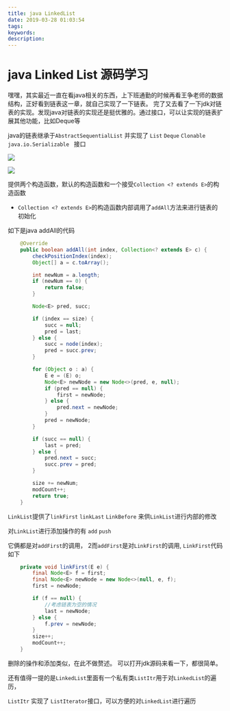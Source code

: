 ```yaml
---
title: java LinkedList
date: 2019-03-28 01:03:54
tags:
keywords:
description:
---
```


# java Linked List 源码学习

嘿嘿，其实最近一直在看java相关的东西，上下班通勤的时候再看王争老师的数据结构，正好看到链表这一章，就自己实现了一下链表。 完了又去看了一下jdk对链表的实现。发现java对链表的实现还是挺优雅的。通过接口，可以让实现的链表扩展其他功能，比如Deque等

java的链表继承于``AbstractSequentialList`` 并实现了 ``List`` ``Deque`` ``Clonable`` ``java.io.Serializable `` 接口

![](http://zhangrb-image.oss-cn-beijing.aliyuncs.com/image/20190328164737.png)

![](http://zhangrb-image.oss-cn-beijing.aliyuncs.com/image/20190328165145.png)

提供两个构造函数，默认的构造函数和一个接受``Collection <? extends E>``的构造函数

- ``Collection <? extends E>``的构造函数内部调用了``addAll``方法来进行链表的初始化

如下是java addAll的代码

```java
    @Override
    public boolean addAll(int index, Collection<? extends E> c) {
        checkPositionIndex(index);
        Object[] a = c.toArray();

        int newNum = a.length;
        if (newNum == 0) {
            return false;
        }

        Node<E> pred, succ;

        if (index == size) {
            succ = null;
            pred = last;
        } else {
            succ = node(index);
            pred = succ.prev;
        }

        for (Object o : a) {
            E e = (E) o;
            Node<E> newNode = new Node<>(pred, e, null);
            if (pred == null) {
                first = newNode;
            } else {
                pred.next = newNode;
            }
            pred = newNode;
        }

        if (succ == null) {
            last = pred;
        } else {
            pred.next = succ;
            succ.prev = pred;
        }

        size += newNum;
        modCount++;
        return true;
    }
```
``LinkList``提供了``linkFirst`` ``linkLast`` ``LinkBefore`` 来供``LinkList``进行内部的修改

对``LinkList``进行添加操作的有 ``add`` ``push`` 

它俩都是对``addFirst``的调用， 2️而``addFirst``是对``LinkFirst``的调用, ``LinkFirst``代码如下

```java
    private void linkFirst(E e) {
        final Node<E> f = first;
        final Node<E> newNode = new Node<>(null, e, f);
        first = newNode;

        if (f == null) {
            //考虑链表为空的情况
            last = newNode;
        } else {
            f.prev = newNode;
        }
        size++;
        modCount++;
    }
```

删除的操作和添加类似，在此不做赘述。 可以打开jdk源码来看一下，都很简单。

还有值得一提的是``LinkedList``里面有一个私有类``ListItr``用于对``LinkedList``的遍历，

``ListItr`` 实现了 ``ListIterator``接口，可以方便的对``LinkedList``进行遍历